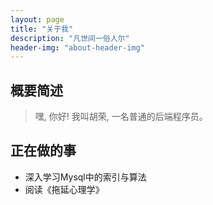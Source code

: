 ```yaml
---
layout: page
title: "关于我"
description: "凡世间一俗人尔"
header-img: "about-header-img"
---
```


## 概要简述

> 嘿, 你好! 我叫胡荣, 一名普通的后端程序员。

## 正在做的事
- 深入学习Mysql中的索引与算法
- 阅读《拖延心理学》
